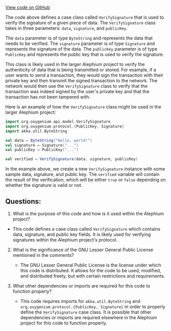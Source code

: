 [View code on GitHub](https://github.com/oxygenium/oxygenium/api/src/main/scala/org/oxygenium/api/model/VerifySignature.scala)

The code above defines a case class called `VerifySignature` that is used to verify the signature of a given piece of data. The `VerifySignature` class takes in three parameters: `data`, `signature`, and `publicKey`. 

The `data` parameter is of type `ByteString` and represents the data that needs to be verified. The `signature` parameter is of type `Signature` and represents the signature of the data. The `publicKey` parameter is of type `PublicKey` and represents the public key that is used to verify the signature.

This class is likely used in the larger Alephium project to verify the authenticity of data that is being transmitted or stored. For example, if a user wants to send a transaction, they would sign the transaction with their private key and then transmit the signed transaction to the network. The network would then use the `VerifySignature` class to verify that the transaction was indeed signed by the user's private key and that the transaction has not been tampered with.

Here is an example of how the `VerifySignature` class might be used in the larger Alephium project:

```scala
import org.oxygenium.api.model.VerifySignature
import org.oxygenium.protocol.{PublicKey, Signature}
import akka.util.ByteString

val data = ByteString("Hello, world!")
val signature = Signature("...")
val publicKey = PublicKey("...")

val verified = VerifySignature(data, signature, publicKey)
```

In the example above, we create a new `VerifySignature` instance with some sample data, signature, and public key. The `verified` variable will contain the result of the verification, which will be either `true` or `false` depending on whether the signature is valid or not.
## Questions: 
 1. What is the purpose of this code and how is it used within the Alephium project?
   - This code defines a case class called `VerifySignature` which contains data, signature, and public key fields. It is likely used for verifying signatures within the Alephium project's protocol.
   
2. What is the significance of the GNU Lesser General Public License mentioned in the comments?
   - The GNU Lesser General Public License is the license under which this code is distributed. It allows for the code to be used, modified, and distributed freely, but with certain restrictions and requirements.

3. What other dependencies or imports are required for this code to function properly?
   - This code requires imports for `akka.util.ByteString` and `org.oxygenium.protocol.{PublicKey, Signature}` in order to properly define the `VerifySignature` case class. It is possible that other dependencies or imports are required elsewhere in the Alephium project for this code to function properly.
